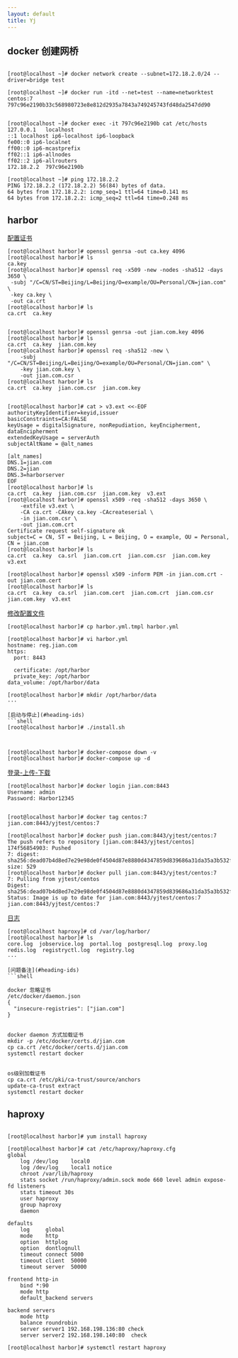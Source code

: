 ```yaml
---
layout: default
title: Yj
---
```



## docker 创建网桥
```shell

[root@localhost ~]# docker network create --subnet=172.18.2.0/24 --driver=bridge test

[root@localhost ~]# docker run -itd --net=test --name=networktest centos:7
797c96e2190b33c568980723e8e812d2935a7843a749245743fd48da2547dd90


[root@localhost ~]# docker exec -it 797c96e2190b cat /etc/hosts
127.0.0.1	localhost
::1	localhost ip6-localhost ip6-loopback
fe00::0	ip6-localnet
ff00::0	ip6-mcastprefix
ff02::1	ip6-allnodes
ff02::2	ip6-allrouters
172.18.2.2	797c96e2190b

[root@localhost ~]# ping 172.18.2.2
PING 172.18.2.2 (172.18.2.2) 56(84) bytes of data.
64 bytes from 172.18.2.2: icmp_seq=1 ttl=64 time=0.141 ms
64 bytes from 172.18.2.2: icmp_seq=2 ttl=64 time=0.248 ms
```



## harbor

[配置证书](#heading-ids)	
```shell
[root@localhost harbor]# openssl genrsa -out ca.key 4096
[root@localhost harbor]# ls
ca.key
[root@localhost harbor]# openssl req -x509 -new -nodes -sha512 -days 3650 \
 -subj "/C=CN/ST=Beijing/L=Beijing/O=example/OU=Personal/CN=jian.com" \
 -key ca.key \
 -out ca.crt
[root@localhost harbor]# ls
ca.crt  ca.key


[root@localhost harbor]# openssl genrsa -out jian.com.key 4096
[root@localhost harbor]# ls
ca.crt  ca.key  jian.com.key
[root@localhost harbor]# openssl req -sha512 -new \
    -subj "/C=CN/ST=Beijing/L=Beijing/O=example/OU=Personal/CN=jian.com" \
    -key jian.com.key \
    -out jian.com.csr
[root@localhost harbor]# ls
ca.crt  ca.key  jian.com.csr  jian.com.key


[root@localhost harbor]# cat > v3.ext <<-EOF
authorityKeyIdentifier=keyid,issuer
basicConstraints=CA:FALSE
keyUsage = digitalSignature, nonRepudiation, keyEncipherment, dataEncipherment
extendedKeyUsage = serverAuth
subjectAltName = @alt_names

[alt_names]
DNS.1=jian.com
DNS.2=jian
DNS.3=harborserver
EOF
[root@localhost harbor]# ls
ca.crt  ca.key  jian.com.csr  jian.com.key  v3.ext
[root@localhost harbor]# openssl x509 -req -sha512 -days 3650 \
    -extfile v3.ext \
    -CA ca.crt -CAkey ca.key -CAcreateserial \
    -in jian.com.csr \
    -out jian.com.crt
Certificate request self-signature ok
subject=C = CN, ST = Beijing, L = Beijing, O = example, OU = Personal, CN = jian.com
[root@localhost harbor]# ls
ca.crt  ca.key  ca.srl  jian.com.crt  jian.com.csr  jian.com.key  v3.ext

[root@localhost harbor]# openssl x509 -inform PEM -in jian.com.crt -out jian.com.cert
[root@localhost harbor]# ls
ca.crt  ca.key  ca.srl  jian.com.cert  jian.com.crt  jian.com.csr  jian.com.key  v3.ext
```

[修改配置文件](#heading-ids)	
```shell
[root@localhost harbor]# cp harbor.yml.tmpl harbor.yml

[root@localhost harbor]# vi harbor.yml
hostname: reg.jian.com
https:
  port: 8443

  certificate: /opt/harbor
  private_key: /opt/harbor
data_volume: /opt/harbor/data

[root@localhost harbor]# mkdir /opt/harbor/data
···

[启动与停止](#heading-ids)	
```shell
[root@localhost harbor]# ./install.sh 



[root@localhost harbor]# docker-compose down -v
[root@localhost harbor]# docker-compose up -d

```

[登录-上传-下载](#heading-ids)	
```shell
[root@localhost harbor]# docker login jian.com:8443
Username: admin
Password: Harbor12345


[root@localhost harbor]# docker tag centos:7 jian.com:8443/yjtest/centos:7

[root@localhost harbor]# docker push jian.com:8443/yjtest/centos:7
The push refers to repository [jian.com:8443/yjtest/centos]
174f56854903: Pushed 
7: digest: sha256:dead07b4d8ed7e29e98de0f4504d87e8880d4347859d839686a31da35a3b532f size: 529
[root@localhost harbor]# docker pull jian.com:8443/yjtest/centos:7
7: Pulling from yjtest/centos
Digest: sha256:dead07b4d8ed7e29e98de0f4504d87e8880d4347859d839686a31da35a3b532f
Status: Image is up to date for jian.com:8443/yjtest/centos:7
jian.com:8443/yjtest/centos:7

```

[日志](#heading-ids)	
```shell
[root@localhost haproxy]# cd /var/log/harbor/
[root@localhost harbor]# ls
core.log  jobservice.log  portal.log  postgresql.log  proxy.log  redis.log  registryctl.log  registry.log
···

[问题备注](#heading-ids)	
```shell

docker 忽略证书
/etc/docker/daemon.json
{
  "insecure-registries": ["jian.com"]
}


docker daemon 方式加载证书
mkdir -p /etc/docker/certs.d/jian.com
cp ca.crt /etc/docker/certs.d/jian.com
systemctl restart docker


os级别加载证书
cp ca.crt /etc/pki/ca-trust/source/anchors
update-ca-trust extract
systemctl restart docker
```


## haproxy
```shell

[root@localhost harbor]# yum install haproxy

[root@localhost harbor]# cat /etc/haproxy/haproxy.cfg
global
    log /dev/log    local0
    log /dev/log    local1 notice
    chroot /var/lib/haproxy
    stats socket /run/haproxy/admin.sock mode 660 level admin expose-fd listeners
    stats timeout 30s
    user haproxy
    group haproxy
    daemon

defaults
    log     global
    mode    http
    option  httplog
    option  dontlognull
    timeout connect 5000
    timeout client  50000
    timeout server  50000

frontend http-in
    bind *:90
    mode http
    default_backend servers

backend servers
    mode http
    balance roundrobin
    server server1 192.168.198.136:80 check
    server server2 192.168.198.140:80  check

[root@localhost harbor]# systemctl restart haproxy
```




